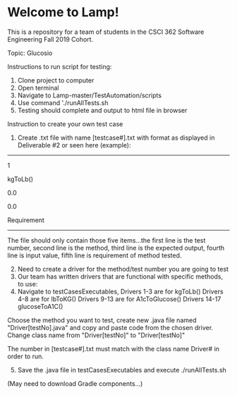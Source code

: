 # Welcome to Lamp!

This is a repository for a team of students in the CSCI 362 Software Engineering Fall 2019 Cohort. 

Topic: Glucosio

Instructions to run script for testing:
1) Clone project to computer
2) Open terminal
3) Navigate to Lamp-master/TestAutomation/scripts
4) Use command './runAllTests.sh
5) Testing should complete and output to html file in browser

Instruction to create your own test case
1) Create .txt file with name [testcase#].txt with format as displayed in Deliverable #2 or seen here (example):
  _______________________
  1

  kgToLb()

  0.0

  0.0
  
  Requirement
  _______________________

  The file should only contain those five items...the first line is the test number, second line is the method, third line is the expected    output, fourth line is input value, fifth line is requirement of method tested.

2) Need to create a driver for the method/test number you are going to test
3) Our team has written drivers that are functional with specific methods, to use:
4) Navigate to testCasesExecutables,
  Drivers 1-3 are for kgToLb()
  Drivers 4-8 are for lbToKG()
  Drivers 9-13 are for A1cToGlucose()
  Drivers 14-17 glucoseToA1C()
  
  Choose the method you want to test, create new .java file named "Driver[testNo].java" and copy and paste code from the chosen driver.     Change class name from "Driver[testNo]" to "Driver[testNo]" 
  
  The number in [testcase#].txt must match with the class name Driver# in order to run.
  
5) Save the .java file in testCasesExecutables and execute ./runAllTests.sh




(May need to download Gradle components...)
